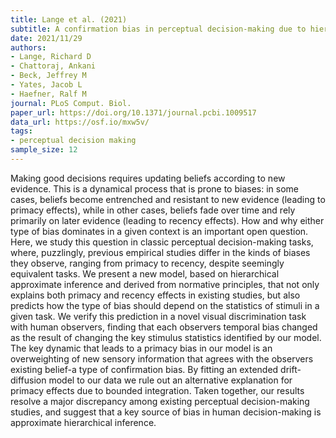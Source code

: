 ```yaml
---
title: Lange et al. (2021)
subtitle: A confirmation bias in perceptual decision-making due to hierarchical approximate inference
date: 2021/11/29
authors:
- Lange, Richard D
- Chattoraj, Ankani
- Beck, Jeffrey M
- Yates, Jacob L
- Haefner, Ralf M
journal: PLoS Comput. Biol.
paper_url: https://doi.org/10.1371/journal.pcbi.1009517
data_url: https://osf.io/mxw5v/
tags:
- perceptual decision making
sample_size: 12
---
```


Making good decisions requires updating beliefs according to new evidence. This is a dynamical process that is prone to biases: in some cases, beliefs become entrenched and resistant to new evidence (leading to primacy effects), while in other cases, beliefs fade over time and rely primarily on later evidence (leading to recency effects). How and why either type of bias dominates in a given context is an important open question. Here, we study this question in classic perceptual decision-making tasks, where, puzzlingly, previous empirical studies differ in the kinds of biases they observe, ranging from primacy to recency, despite seemingly equivalent tasks. We present a new model, based on hierarchical approximate inference and derived from normative principles, that not only explains both primacy and recency effects in existing studies, but also predicts how the type of bias should depend on the statistics of stimuli in a given task. We verify this prediction in a novel visual discrimination task with human observers, finding that each observers temporal bias changed as the result of changing the key stimulus statistics identified by our model. The key dynamic that leads to a primacy bias in our model is an overweighting of new sensory information that agrees with the observers existing belief-a type of confirmation bias. By fitting an extended drift-diffusion model to our data we rule out an alternative explanation for primacy effects due to bounded integration. Taken together, our results resolve a major discrepancy among existing perceptual decision-making studies, and suggest that a key source of bias in human decision-making is approximate hierarchical inference.
